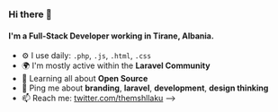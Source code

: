 ### Hi there 👋


#### I'm a Full-Stack Developer working in Tirane, Albania.


- ⚙️ I use daily: `.php`, `.js`, `.html`, `.css`
- 🌍 I'm mostly active within the **Laravel Community**
- 🌱 Learning all about **Open Source**
- 💬 Ping me about **branding**, **laravel**, **development**, **design thinking**
- 📫 Reach me: [twitter.com/themshllaku](https://twitter.com/themshllaku)
-->

